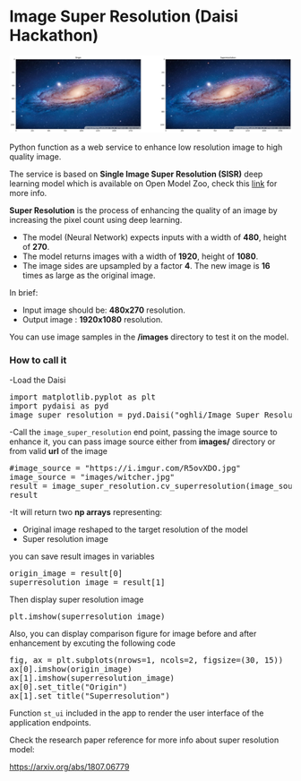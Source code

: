 # Image Super Resolution (Daisi Hackathon)

![Super_Figure](result_figure/Superres_Figure.png)

Python function as a web service to enhance low resolution image to high quality image.

The service is based on **Single Image Super Resolution (SISR)** deep learning model which is available on Open Model Zoo, check this [link](https://docs.openvino.ai/latest/omz_models_model_single_image_super_resolution_1032.html) for more info.

**Super Resolution** is the process of enhancing the quality of an image by increasing the pixel count using deep learning.

* The model (Neural Network) expects inputs with a width of **480**, height of **270**.
* The model returns images with a width of **1920**, height of **1080**.
* The image sides are upsampled by a factor **4**. The new image is **16** times as large as the original image.

In brief:
* Input image should be: **480x270** resolution.
* Output image : **1920x1080** resolution.

You can use image samples in the **/images** directory to test it on the model.

### How to call it

-Load the Daisi
<pre>
import matplotlib.pyplot as plt
import pydaisi as pyd
image_super_resolution = pyd.Daisi("oghli/Image Super Resolution")
</pre>

-Call the `image_super_resolution` end point, passing the image source to enhance it, you can pass image source either from **images/** directory or from valid **url** of the image
<pre>
#image_source = "https://i.imgur.com/R5ovXDO.jpg"
image_source = "images/witcher.jpg"
result = image_super_resolution.cv_superresolution(image_source).value
result
</pre>
-It will return two **np arrays** representing:
* Original image reshaped to the target resolution of the model
* Super resolution image

you can save result images in variables
<pre>
origin_image = result[0] 
superresolution_image = result[1] 
</pre>

Then display super resolution image
<pre>
plt.imshow(superresolution_image)
</pre>

Also, you can display comparison figure for image before and after enhancement by excuting the following code
<pre>
fig, ax = plt.subplots(nrows=1, ncols=2, figsize=(30, 15))
ax[0].imshow(origin_image)
ax[1].imshow(superresolution_image)
ax[0].set_title("Origin")
ax[1].set_title("Superresolution")
</pre>

Function `st_ui` included in the app to render the user interface of the application endpoints.

Check the research paper reference for more info about super resolution model:

https://arxiv.org/abs/1807.06779